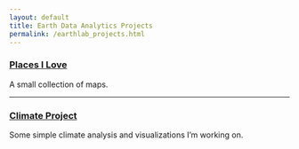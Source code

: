 ```yaml
---
layout: default
title: Earth Data Analytics Projects
permalink: /earthlab_projects.html
---
```


### [Places I Love](maps.md)

A small collection of maps.

---

### [Climate Project](climate_project.md)

Some simple climate analysis and visualizations I’m working on.

